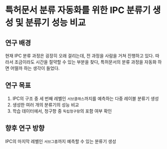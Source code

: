 # 특허문서 분류 자동화를 위한 IPC 분류기 생성 및 분류기 성능 비교

## 연구 배경
현재 IPC 분류 과정은 굉장히 오래 걸리는데, 전 과정을 사람을 거쳐 진행하고 있다.
따라서 조금이라도 시간을 절약할 수 있는 부분을 찾다, 특허문서의 분류 과정을 자동화 하면 어떨까 하는 생각이 들었다.

## 연구 목표
1. IPC의 구조 중 세 번째 레벨인 `서브클래스`까지를 예측하는 다중 레이블 분류기 생성
2. 생성한 여러 개의 분류기의 성능 비교
3. 학습 데이터에서, 청구항 중 `독립청구항`의 포함 여부 확인

## 향후 연구 방향
IPC의 마지막 레벨인 `서브그룹`까지 예측할 수 있는 분류기 생성

